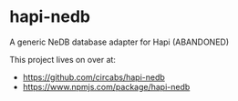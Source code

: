 # hapi-nedb

A generic NeDB database adapter for Hapi (ABANDONED)

This project lives on over at:

- https://github.com/circabs/hapi-nedb
- https://www.npmjs.com/package/hapi-nedb
